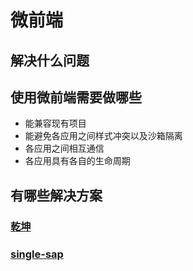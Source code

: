 # 微前端

## 解决什么问题

## 使用微前端需要做哪些
* 能兼容现有项目
* 能避免各应用之间样式冲突以及沙箱隔离
* 各应用之间相互通信
* 各应用具有各自的生命周期

## 有哪些解决方案

### [乾坤](https://qiankun.umijs.org/)
### [single-sap](https://single-spa.js.org/)

